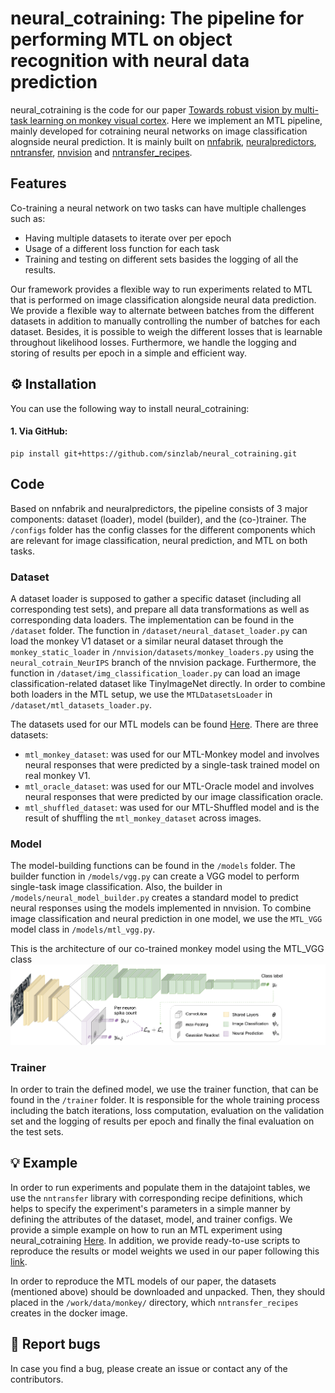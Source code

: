 # neural_cotraining: The pipeline for performing MTL on object recognition with neural data prediction


neural_cotraining is the code for our paper [Towards robust vision by multi-task learning on monkey visual cortex](https://arxiv.org/abs/2107.14344). Here we implement an MTL pipeline, mainly developed for cotraining neural networks on image classification alognside neural prediction. It is mainly built on [nnfabrik](https://github.com/sinzlab/nnfabrik), [neuralpredictors](https://github.com/sinzlab/neuralpredictors), [nntransfer](https://github.com/sinzlab/nntransfer), [nnvision](https://github.com/sinzlab/nnvision/tree/neural_cotrain_NeurIPS) and [nntransfer_recipes](https://github.com/sinzlab/nntransfer_recipes).

## Features

Co-training a neural network on two tasks can have multiple challenges such as:
- Having multiple datasets to iterate over per epoch
- Usage of a different loss function for each task
- Training and testing on different sets basides the logging of all the results.

Our framework provides a flexible way to run experiments related to MTL that is performed on image classification alongside neural data prediction. We provide a flexible way to alternate between batches from the different datasets in addition to manually controlling the number of batches for each dataset. Besides, it is possible to weigh the different losses that is learnable throughout likelihood losses. Furthermore, we handle the logging and storing of results per epoch in a simple and efficient way.

## :gear: Installation

You can use the following way to install neural_cotraining:

#### 1. Via GitHub:
```
pip install git+https://github.com/sinzlab/neural_cotraining.git
```

## Code 

Based on nnfabrik and neuralpredictors, the pipeline consists of 3 major components: dataset (loader), model (builder), and the (co-)trainer. The `/configs` folder has the config classes for the different components which are relevant for image classification, neural prediction, and MTL on both tasks.
### Dataset
A dataset loader is supposed to gather a specific dataset (including all corresponding test sets), and prepare all data transformations as well as corresponding data loaders. 
The implementation can be found in the `/dataset` folder. The function in `/dataset/neural_dataset_loader.py` can load the monkey V1 dataset or a similar neural dataset through the `monkey_static_loader` in `/nnvision/datasets/monkey_loaders.py` using the `neural_cotrain_NeurIPS` branch of the nnvision package. Furthermore, the function in `/dataset/img_classification_loader.py` can load an image classification-related dataset like TinyImageNet directly.
In order to combine both loaders in the MTL setup, we use the `MTLDatasetsLoader` in `/dataset/mtl_datasets_loader.py`.

The datasets used for our MTL models can be found [Here](https://bit.ly/3i7aYTJ). There are three datasets:
- `mtl_monkey_dataset`: was used for our MTL-Monkey model and involves neural responses that were predicted by a single-task trained model on real monkey V1.
- `mtl_oracle_dataset`: was used for our MTL-Oracle model and involves neural responses that were predicted by our image classification oracle.
- `mtl_shuffled_dataset`: was used for our MTL-Shuffled model and is the result of shuffling the `mtl_monkey_dataset` across images.

### Model
The model-building functions can be found in the `/models` folder. The builder function in `/models/vgg.py` can create a VGG model to perform single-task image classification. Also, the builder in `/models/neural_model_builder.py` creates a standard model to predict neural responses using the models implemented in nnvision. 
To combine image classification and neural prediction in one model, we use the `MTL_VGG` model class in `/models/mtl_vgg.py`. 

This is the architecture of our co-trained monkey model using the MTL_VGG class ![](https://github.com/Shahdsaf/neural_cotraining/blob/main/mtl_vgg.png)

### Trainer
In order to train the defined model, we use the trainer function, that can be found in the `/trainer` folder. It is responsible for the whole training process including the batch iterations, loss computation, evaluation on the validation set and the logging of results per epoch and finally the final evaluation on the test sets.

## :bulb: Example

In order to run experiments and populate them in the datajoint tables, we use the `nntransfer` library with corresponding recipe definitions, which helps to specify the experiment's parameters in a simple manner by defining the attributes of the dataset, model, and trainer configs.
We provide a simple example on how to run an MTL experiment using neural_cotraining 
[Here](https://github.com/Shahdsaf/nntransfer_recipes/blob/uptodate_shahd/nntransfer_recipes/notebooks/example.ipynb). In addition, we provide ready-to-use scripts to reproduce the results or model weights we used in our paper following this [link](https://github.com/Shahdsaf/nntransfer_recipes/tree/uptodate_shahd/nntransfer_recipes/notebooks). 

In order to reproduce the MTL models of our paper, the datasets (mentioned above) should be downloaded and unpacked. Then, they should placed in the `/work/data/monkey/` directory, which `nntransfer_recipes` creates in the docker image.


## :bug: Report bugs 

In case you find a bug, please create an issue or contact any of the contributors.
